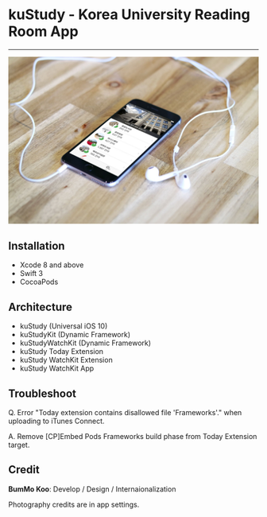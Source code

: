 # kuStudy - Korea University Reading Room App

-----

<img src="./MockUp.jpg" width="800">

## Installation

* Xcode 8 and above
* Swift 3
* CocoaPods

## Architecture

* kuStudy (Universal iOS 10)
* kuStudyKit (Dynamic Framework)
* kuStudyWatchKit (Dynamic Framework)
* kuStudy Today Extension
* kuStudy WatchKit Extension
* kuStudy WatchKit App

## Troubleshoot

Q. Error "Today extension contains disallowed file 'Frameworks'." when uploading to iTunes Connect.

A. Remove [CP]Embed Pods Frameworks build phase from Today Extension target.

## Credit

__BumMo Koo__: Develop / Design / Internaionalization

Photography credits are in app settings.
